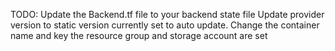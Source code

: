 TODO: Update the Backend.tf file to your backend state file
Update provider version to static version currently set to auto update. Change the container name and key the 
resource group and storage account are set


